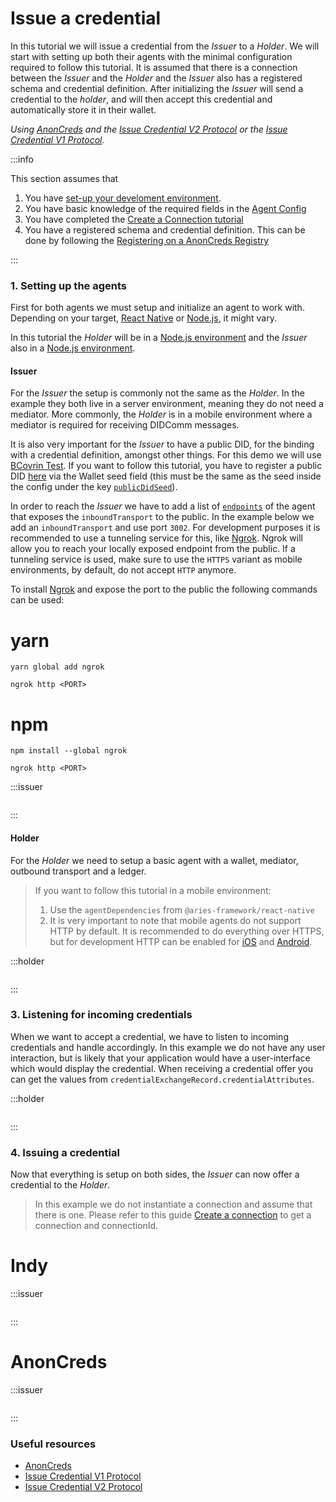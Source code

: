 # Issue a credential

In this tutorial we will issue a credential from the _Issuer_ to a _Holder_. We will start with setting up both their agents with the minimal configuration required to follow this tutorial. It is assumed that there is a connection between the _Issuer_ and the _Holder_ and the _Issuer_ also has a registered schema and credential definition. After initializing the _Issuer_ will send a credential to the _holder_, and will then accept this credential and automatically store it in their wallet.

_Using [AnonCreds](https://anoncreds-wg.github.io/anoncreds-spec/) and the [Issue Credential V2 Protocol](https://github.com/hyperledger/aries-rfcs/blob/main/features/0453-issue-credential-v2/README.md) or the [Issue Credential V1 Protocol](https://github.com/hyperledger/aries-rfcs/blob/main/features/0036-issue-credential/README.md)._

:::info

This section assumes that

1. You have [set-up your develoment environment](../getting-started).
1. You have basic knowledge of the required fields in the [Agent Config](./agent-config)
1. You have completed the [Create a Connection tutorial](./create-a-connection)
1. You have a registered schema and credential definition. This can be done by following the [Registering on a AnonCreds Registry](./registering-schema-and-credential-definition)

:::

### 1. Setting up the agents

First for both agents we must setup and initialize an agent to work with. Depending on your target, [React Native](../getting-started/installation/react-native) or [Node.js](../getting-started/installation/react-native), it might vary.

In this tutorial the _Holder_ will be in a [Node.js environment](../getting-started/installation/nodejs) and the _Issuer_ also in a [Node.js environment](../getting-started/installation/nodejs).

#### Issuer

For the _Issuer_ the setup is commonly not the same as the _Holder_. In the example they both live in a server environment, meaning they do not need a mediator. More commonly, the _Holder_ is in a mobile environment where a mediator is required for receiving DIDComm messages.

It is also very important for the _Issuer_ to have a public DID, for the binding with a credential definition, amongst other things. For this demo we will use [BCovrin Test](http://test.bcovrin.vonx.io). If you want to follow this tutorial, you have to register a public DID [here](http://test.bcovrin.vonx.io) via the Wallet seed field (this must be the same as the seed inside the config under the key [`publicDidSeed`](./agent-config#publicdidseed)).

In order to reach the _Issuer_ we have to add a list of [`endpoints`](./agent-config#endpoints) of the agent that exposes the `inboundTransport` to the public. In the example below we add an `inboundTransport` and use port `3002`. For development purposes it is recommended to use a tunneling service for this, like [Ngrok](https://ngrok.com). Ngrok will allow you to reach your locally exposed endpoint from the public. If a tunneling service is used, make sure to use the `HTTPS` variant as mobile environments, by default, do not accept `HTTP` anymore.

To install [Ngrok](https://ngrok.com) and expose the port to the public the following commands can be used:

<!-- tabs -->

# yarn

```console
yarn global add ngrok

ngrok http <PORT>
```

# npm

```console
npm install --global ngrok

ngrok http <PORT>
```

<!-- /tabs -->

:::issuer

```typescript showLineNumbers issue-a-credential.ts section-1

```

:::

#### Holder

For the _Holder_ we need to setup a basic agent with a wallet, mediator, outbound transport and a ledger.

> If you want to follow this tutorial in a mobile environment:
>
> 1. Use the `agentDependencies` from `@aries-framework/react-native`
> 1. It is very important to note that mobile agents do not support HTTP by default. It is recommended to do everything over HTTPS, but for development HTTP can be enabled for [iOS](https://stackoverflow.com/questions/30731785/how-do-i-load-an-http-url-with-app-transport-security-enabled-in-ios-9) and [Android](https://stackoverflow.com/questions/51902629/how-to-allow-all-network-connection-types-http-and-https-in-android-9-pie).

:::holder

```typescript showLineNumbers issue-a-credential.ts section-2

```

:::

### 3. Listening for incoming credentials

When we want to accept a credential, we have to listen to incoming credentials and handle accordingly. In this example we do not have any user interaction, but is likely that your application would have a user-interface which would display the credential. When receiving a credential offer you can get the values from `credentialExchangeRecord.credentialAttributes`.

:::holder

```typescript showLineNumbers issue-a-credential.ts section-3

```

:::

### 4. Issuing a credential

Now that everything is setup on both sides, the _Issuer_ can now offer a credential to the _Holder_.

> In this example we do not instantiate a connection and assume that there is one. Please refer to this guide [Create a connection](./create-a-connection) to get a connection and connectionId.

<!-- tabs -->

# Indy

:::issuer

```typescript showLineNumbers issue-a-credential.ts section-4

```

:::

# AnonCreds

:::issuer

```typescript showLineNumbers issue-a-credential.ts section-5

```

:::

<!-- /tabs -->

### Useful resources

- [AnonCreds](https://anoncreds-wg.github.io/anoncreds-spec/)
- [Issue Credential V1 Protocol](https://github.com/hyperledger/aries-rfcs/blob/main/features/0036-issue-credential/README.md)
- [Issue Credential V2 Protocol](https://github.com/hyperledger/aries-rfcs/blob/main/features/0453-issue-credential-v2/README.md)
